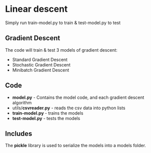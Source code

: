 # Linear descent
Simply run train-model.py to train & test-model.py to test

## Gradient Descent
The code will train & test 3 models of gradient descent:
- Standard Gradient Descent
- Stochastic Gradient Descent
- Minibatch Gradient Descent

## Code
- **model.py** - Contains the model code, and each gradient descent algorithm
- utils/**csvreader.py** - reads the csv data into python lists
- **train-model.py** - trains the models
- **test-model.py** - tests the models

## Includes
The **pickle** library is used to serialize the models into a models folder.
